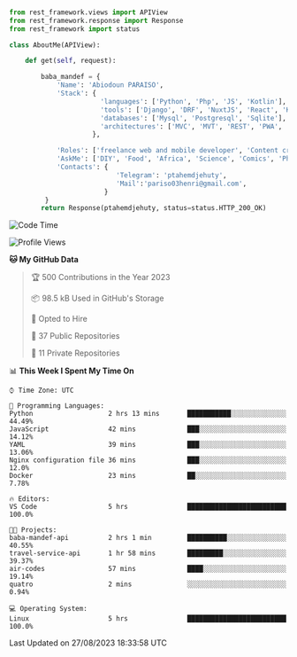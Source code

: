 ###
```python
from rest_framework.views import APIView
from rest_framework.response import Response
from rest_framework import status

class AboutMe(APIView):

    def get(self, request):

        baba_mandef = {
            'Name': 'Abiodoun PARAISO',
            'Stack': {
                       'languages': ['Python', 'Php', 'JS', 'Kotlin'],
                       'tools': ['Django', 'DRF', 'NuxtJS', 'React', 'Kotlin', 'Electron'],
                       'databases': ['Mysql', 'Postgresql', 'Sqlite'],
                       'architectures': ['MVC', 'MVT', 'REST', 'PWA', 'SPA', 'MicroServices']
                     },

            'Roles': ['freelance web and mobile developer', 'Content creator', 'Teacher', 'Mentor'],
            'AskMe': ['DIY', 'Food', 'Africa', 'Science', 'Comics', 'Photography', 'Tech', 'Programming'],
            'Contacts': {
                           'Telegram': 'ptahemdjehuty',
                           'Mail':'pariso03henri@gmail.com',
                        }
         }
        return Response(ptahemdjehuty, status=status.HTTP_200_OK)

```                    

<!--START_SECTION:waka-->
![Code Time](http://img.shields.io/badge/Code%20Time-751%20hrs%2035%20mins-blue)

![Profile Views](http://img.shields.io/badge/Profile%20Views-0-blue)

**🐱 My GitHub Data** 

> 🏆 500 Contributions in the Year 2023
 > 
> 📦 98.5 kB Used in GitHub's Storage 
 > 
> 💼 Opted to Hire
 > 
> 📜 37 Public Repositories 
 > 
> 🔑 11 Private Repositories  
 > 
📊 **This Week I Spent My Time On** 

```text
⌚︎ Time Zone: UTC

💬 Programming Languages: 
Python                   2 hrs 13 mins       ███████████░░░░░░░░░░░░░░   44.49% 
JavaScript               42 mins             ███░░░░░░░░░░░░░░░░░░░░░░   14.12% 
YAML                     39 mins             ███░░░░░░░░░░░░░░░░░░░░░░   13.06% 
Nginx configuration file 36 mins             ███░░░░░░░░░░░░░░░░░░░░░░   12.0% 
Docker                   23 mins             ██░░░░░░░░░░░░░░░░░░░░░░░   7.78%

🔥 Editors: 
VS Code                  5 hrs               █████████████████████████   100.0%

🐱‍💻 Projects: 
baba-mandef-api          2 hrs 1 min         ██████████░░░░░░░░░░░░░░░   40.55% 
travel-service-api       1 hr 58 mins        █████████░░░░░░░░░░░░░░░░   39.37% 
air-codes                57 mins             ████░░░░░░░░░░░░░░░░░░░░░   19.14% 
quatro                   2 mins              ░░░░░░░░░░░░░░░░░░░░░░░░░   0.94%

💻 Operating System: 
Linux                    5 hrs               █████████████████████████   100.0%

```


 Last Updated on 27/08/2023 18:33:58 UTC
<!--END_SECTION:waka-->
